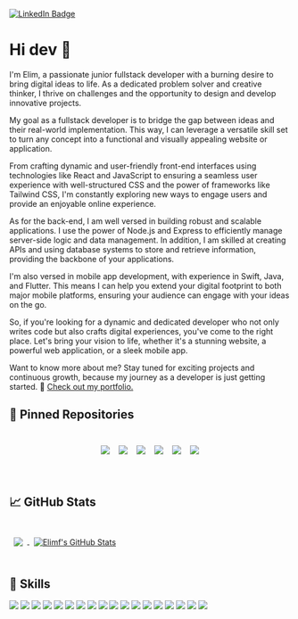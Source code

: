 [![LinkedIn Badge](https://img.shields.io/badge/LinkedIn-Profile-informational?style=flat&logo=linkedin&logoColor=white&color=0D76A8)]([https://www.linkedin.com/in/braydon-coyer/](https://www.linkedin.com/in/elimflorvil/))


<div class="container">
        <h1>Hi dev 👋</h1>
        <p>I'm Elim, a passionate junior fullstack developer with a burning desire to bring digital ideas to life. As a dedicated problem solver and creative thinker, I thrive on challenges and the opportunity to design and develop innovative projects.</p>
        <p>My goal as a fullstack developer is to bridge the gap between ideas and their real-world implementation. This way, I can leverage a versatile skill set to turn any concept into a functional and visually appealing website or application.</p>
        <p>From crafting dynamic and user-friendly front-end interfaces using technologies like React and JavaScript to ensuring a seamless user experience with well-structured CSS and the power of frameworks like Tailwind CSS, I'm constantly exploring new ways to engage users and provide an enjoyable online experience.</p>
        <p>As for the back-end, I am well versed in building robust and scalable applications. I use the power of Node.js and Express to efficiently manage server-side logic and data management. In addition, I am skilled at creating APIs and using database systems to store and retrieve information, providing the backbone of your applications.</p>
        <p>I'm also versed in mobile app development, with experience in Swift, Java, and Flutter. This means I can help you extend your digital footprint to both major mobile platforms, ensuring your audience can engage with your ideas on the go.</p>
        <p>So, if you're looking for a dynamic and dedicated developer who not only writes code but also crafts digital experiences, you've come to the right place. Let's bring your vision to life, whether it's a stunning website, a powerful web application, or a sleek mobile app.</p>
        <p>Want to know more about me? Stay tuned for exciting projects and continuous growth, because my journey as a developer is just getting started. 🤤 <a href="https://elimf.github.io/">Check out my portfolio.</a></p>
    </div>


## 📌 Pinned Repositories

<br>

<div style="display: flex; flex-wrap: wrap; justify-content: center;">
  <a href="https://github.com/elimf/Calculatrice">
    <img align="center" style="margin: 0.5rem;" src="https://github-readme-stats.vercel.app/api/pin/?username=elimf&repo=Calculatrice&theme=dracula" />
  </a>

  <a href="https://github.com/elimf/SneakersAddict">
    <img align="center" style="margin: 0.5rem;" src="https://github-readme-stats.vercel.app/api/pin/?username=elimf&repo=SneakersAddict&theme=dracula" />
  </a>

  <a href="https://github.com/elimf/CodingShop">
    <img align="center" style="margin: 0.5rem;" src="https://github-readme-stats.vercel.app/api/pin/?username=elimf&repo=CodingShop&theme=dracula" />
  </a>

  <a href="https://github.com/elimf/Instagram">
    <img align="center" style="margin: 0.5rem;" src="https://github-readme-stats.vercel.app/api/pin/?username=elimf&repo=Instagram&theme=dracula" />
  </a>

  <a href="https://github.com/elimf/elimf.github.io">
    <img align="center" style="margin: 0.5rem;" src="https://github-readme-stats.vercel.app/api/pin/?username=elimf&repo=elimf.github.io&theme=dracula" />
  </a>
  <a href="https://github.com/elimf/Etch-a-sketch">
    <img align="center" style="margin: 0.5rem;" src="https://github-readme-stats.vercel.app/api/pin/?username=elimf&repo=Etch-a-sketch&theme=dracula" />
  </a>
</div>

<br>
<br>

## &#x1f4c8; GitHub Stats

<br>

<a href="https://github.com/elimf">
  <img align="center" style="margin:0.5rem" src="https://github-readme-stats.vercel.app/api/top-langs/?username=elimf&theme=dracula" />
</a>

<a href="https://github.com/elimf">
  <img align="center" style="margin:0.5rem" src="https://github-readme-stats.vercel.app/api?username=elimf&show_icons=true&line_height=27&count_private=true&theme=dracula" alt="Elimf's GitHub Stats" />
</a>

<br>
<br>

## 💼 Skills

![](https://img.shields.io/badge/Code-React-informational?style=flat&logo=react&logoColor=white&color=4AB197)
![](https://img.shields.io/badge/Code-JavaScript-informational?style=flat&logo=JavaScript&logoColor=white&color=4AB197)
![](https://img.shields.io/badge/Visual_Studio_Code-0078D4?style=for-the-badge&logo=visual%20studio%20code&logoColor=white)
![](https://img.shields.io/badge/Style-CSS-informational?style=flat&logo=css3&logoColor=white&color=4AB197)
![](https://img.shields.io/badge/Style-Tailwind-informational?style=flat&logo=Tailwind-CSS&logoColor=white&color=4AB197)
![](https://img.shields.io/badge/Flutter-02569B?style=for-the-badge&logo=flutter&logoColor=white)
![](https://img.shields.io/badge/Tools-NPM-informational?style=flat&logo=npm&logoColor=white&color=4AB197)
![](https://img.shields.io/badge/Tools-Postman-informational?style=flat&logo=Postman&logoColor=white&color=4AB197)
![](https://img.shields.io/badge/Tools-GitHub-informational?style=flat&logo=GitHub&logoColor=white&color=4AB197)
![](https://img.shields.io/badge/Tools-Bitbucket-informational?style=flat&logo=Bitbucket&logoColor=white&color=4AB197)
![](https://img.shields.io/badge/Tools-Jira-informational?style=flat&logo=Jira-Software&logoColor=white&color=4AB197)
![](https://img.shields.io/badge/Style-Bootstrap-informational?style=flat&logo=bootstrap&logoColor=white&color=4AB197)
![](https://img.shields.io/badge/Code-Node.js-informational?style=flat&logo=node.js&logoColor=white&color=4AB197)
![](https://img.shields.io/badge/Code-Express-informational?style=flat&logo=express&logoColor=white&color=4AB197)
![](https://img.shields.io/badge/Code-Swift-informational?style=flat&logo=swift&logoColor=white&color=4AB197)
![](https://img.shields.io/badge/Code-Android-informational?style=flat&logo=android&logoColor=white&color=4AB197)
![](https://img.shields.io/badge/Code-Java-informational?style=flat&logo=java&logoColor=white&color=4AB197)
![](https://img.shields.io/badge/Code-Nest.js-informational?style=flat&logo=nest.js&logoColor=white&color=4AB197)


